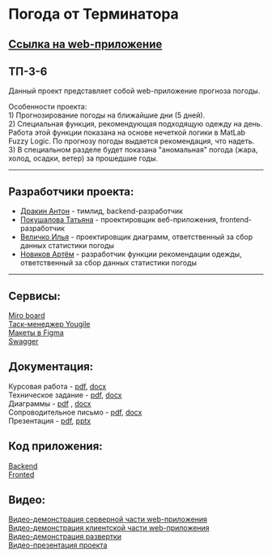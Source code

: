 
# Погода от Терминатора

## [Ссылка на web-приложение](https://frontend-drakonadm.cloud.okteto.net/home)

## ТП-3-6
Данный проект представляет собой web-приложение прогноза погоды.  

Особенности проекта:   
    1) Прогнозирование погоды на ближайшие дни (5 дней).  
    2) Специальная функция, рекомендующая подходящую одежду на день. Работа этой функции показана на основе нечеткой логики в MatLab Fuzzy Logic. По прогнозу погоды выдается рекомендация, что надеть.  
    3) В специальном разделе будет показана "аномальная" погода (жара, холод, осадки, ветер) за прошедшие годы.  

---
## Разработчики проекта:  
* [Дракин Антон](https://github.com/DrakonAdm) - тимлид, backend-разработчик  
* [Покушалова Татьяна](https://github.com/Tatyana0908) - проектировщик веб-приложения, frontend-разработчик  
* [Величко Илья](https://github.com/DragonFelixx) - проектировщик диаграмм, ответственный за сбор данных статистики погоды  
* [Новиков Артём](https://github.com/suleymaniac) - разработчик функции рекомендации одежды, ответственный за сбор данных статистики погоды     

---

## Сервисы:  
[Miro board](https://miro.com/app/board/uXjVPjUNL7U=/)  
[Таск-менеджер Yougile](https://ru.yougile.com/board/p64wtvbqm5zy)  
[Макеты в Figma](https://www.figma.com/file/66WTdzpRBW6fObyjup7Q2C/WeatherTP?node-id=0%3A1&t=F8ytIwN6wepROoCz-1)  
[Swagger](https://backend-drakonadm.cloud.okteto.net/swagger/)
      
## Документация: 
Курсовая работа -  [pdf](https://github.com/DrakonAdm/weatherTP/blob/main/Документация/Курсовая%20работа.pdf),  [docx](https://github.com/DrakonAdm/weatherTP/blob/main/Документация/Курсовая%20работа.docx)  
Техническое задание - [pdf](https://github.com/DrakonAdm/weatherTP/blob/main/Документация/Техническое%20задание.pdf), [docx](https://github.com/DrakonAdm/weatherTP/blob/main/Документация/Техническое%20задание.docx)  
Диаграммы - [pdf](https://github.com/DrakonAdm/weatherTP/blob/main/Документация/Диаграммы.pdf)  , [docx](https://github.com/DrakonAdm/weatherTP/blob/main/Документация/Диаграммы.docx)  
Сопроводительное письмо - [pdf](https://github.com/DrakonAdm/weatherTP/blob/main/Документация/Сопроводительное%20письмо.pdf), [docx](https://github.com/DrakonAdm/weatherTP/blob/main/Документация/Сопроводительное%20письмо.docx)  
Презентация - [pdf](https://github.com/DrakonAdm/weatherTP/blob/main/Документация/Команда%203-6.%20Погода%20от%20Терминатора.pdf), [pptx](https://github.com/DrakonAdm/weatherTP/blob/main/Документация/Команда%203-6.%20Погода%20от%20Терминатора.pptx)  

## Код приложения:

[Backend](https://github.com/DrakonAdm/weatherTP/tree/main/backend)  
[Fronted](https://github.com/DrakonAdm/weatherTP/tree/main/frontend)  

## Видео:
[Видео-демонстрация серверной части web-приложения](https://drive.google.com/file/d/1uyAL8saRtjit2CuizUVfSyJahsOz8y8-/view)  
[Видео-демонстрация клиентской части web-приложения](https://drive.google.com/file/d/10dreV7BHpLH0VOqMhgvRPffdn_WccjVa/view)  
[Видео-демонстрация развертки](https://drive.google.com/file/d/1r5QMQJyH5XnaVuyJCSMVgda1NYy_HvD_/view)  
[Видео-презентация проекта](https://drive.google.com/file/d/1n12AiLwqHtFHxHZaphbnjWEklECTAVMg/view?t=1s)
